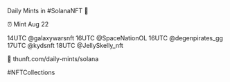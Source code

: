Daily Mints in #SolanaNFT 🚀

⏰ Mint Aug 22

14UTC @galaxywarsnft
16UTC @SpaceNationOL
16UTC @degenpirates_gg
17UTC @kydsnft
18UTC @JellySkelly_nft

🔗 thunft.com/daily-mints/solana

#NFTCollections